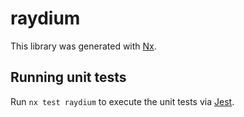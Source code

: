 # raydium

This library was generated with [Nx](https://nx.dev).

## Running unit tests

Run `nx test raydium` to execute the unit tests via [Jest](https://jestjs.io).
